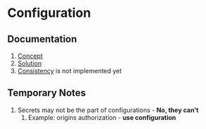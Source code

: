 # Configuration

## Documentation

1. [Concept](./docs/00.concept.md)
2. [Solution](./docs/00.concept.md)
3. [Consistency](./docs/02.consistency.md) is not implemented yet

## Temporary Notes

1. Secrets may not be the part of configurations - **No, they can't**
    1. Example: origins authorization - **use configuration**

